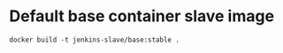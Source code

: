 # Default base container slave image 

```console
docker build -t jenkins-slave/base:stable .
```


